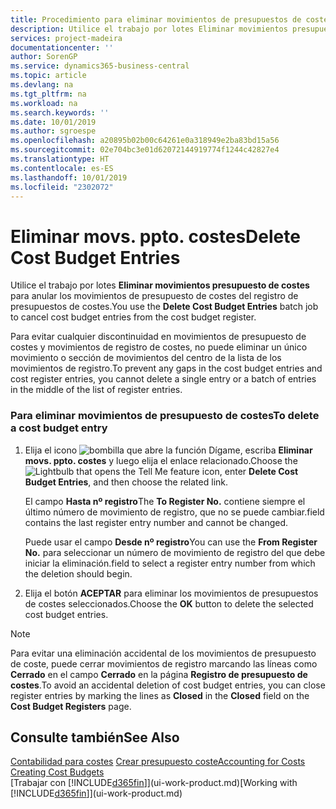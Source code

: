 ```yaml
---
title: Procedimiento para eliminar movimientos de presupuestos de costes | Documentos de Microsoft
description: Utilice el trabajo por lotes Eliminar movimientos presupuesto de costes para anular los movimientos de presupuesto de costes del registro de presupuestos de costes.
services: project-madeira
documentationcenter: ''
author: SorenGP
ms.service: dynamics365-business-central
ms.topic: article
ms.devlang: na
ms.tgt_pltfrm: na
ms.workload: na
ms.search.keywords: ''
ms.date: 10/01/2019
ms.author: sgroespe
ms.openlocfilehash: a20895b02b00c64261e0a318949e2ba83bd15a56
ms.sourcegitcommit: 02e704bc3e01d62072144919774f1244c42827e4
ms.translationtype: HT
ms.contentlocale: es-ES
ms.lasthandoff: 10/01/2019
ms.locfileid: "2302072"
---
```

# <a name="delete-cost-budget-entries"></a><span data-ttu-id="e20ed-103">Eliminar movs. ppto. costes</span><span class="sxs-lookup"><span data-stu-id="e20ed-103">Delete Cost Budget Entries</span></span>
<span data-ttu-id="e20ed-104">Utilice el trabajo por lotes **Eliminar movimientos presupuesto de costes** para anular los movimientos de presupuesto de costes del registro de presupuestos de costes.</span><span class="sxs-lookup"><span data-stu-id="e20ed-104">You use the **Delete Cost Budget Entries** batch job to cancel cost budget entries from the cost budget register.</span></span>  

<span data-ttu-id="e20ed-105">Para evitar cualquier discontinuidad en movimientos de presupuesto de costes y movimientos de registro de costes, no puede eliminar un único movimiento o sección de movimientos del centro de la lista de los movimientos de registro.</span><span class="sxs-lookup"><span data-stu-id="e20ed-105">To prevent any gaps in the cost budget entries and cost register entries, you cannot delete a single entry or a batch of entries in the middle of the list of register entries.</span></span>  

### <a name="to-delete-a-cost-budget-entry"></a><span data-ttu-id="e20ed-106">Para eliminar movimientos de presupuesto de costes</span><span class="sxs-lookup"><span data-stu-id="e20ed-106">To delete a cost budget entry</span></span>  

1.  <span data-ttu-id="e20ed-107">Elija el icono ![bombilla que abre la función Dígame](media/ui-search/search_small.png "Dígame que desea hacer"), escriba **Eliminar movs. ppto. costes** y luego elija el enlace relacionado.</span><span class="sxs-lookup"><span data-stu-id="e20ed-107">Choose the ![Lightbulb that opens the Tell Me feature](media/ui-search/search_small.png "Tell me what you want to do") icon, enter **Delete Cost Budget Entries**, and then choose the related link.</span></span>  

    <span data-ttu-id="e20ed-108">El campo **Hasta nº registro**</span><span class="sxs-lookup"><span data-stu-id="e20ed-108">The **To Register No.**</span></span> <span data-ttu-id="e20ed-109">contiene siempre el último número de movimiento de registro, que no se puede cambiar.</span><span class="sxs-lookup"><span data-stu-id="e20ed-109">field contains the last register entry number and cannot be changed.</span></span>  

    <span data-ttu-id="e20ed-110">Puede usar el campo **Desde nº registro**</span><span class="sxs-lookup"><span data-stu-id="e20ed-110">You can use the **From Register No.**</span></span> <span data-ttu-id="e20ed-111">para seleccionar un número de movimiento de registro del que debe iniciar la eliminación.</span><span class="sxs-lookup"><span data-stu-id="e20ed-111">field to select a register entry number from which the deletion should begin.</span></span>  
2.  <span data-ttu-id="e20ed-112">Elija el botón **ACEPTAR** para eliminar los movimientos de presupuestos de costes seleccionados.</span><span class="sxs-lookup"><span data-stu-id="e20ed-112">Choose the **OK** button to delete the selected cost budget entries.</span></span>  

> [!NOTE]  
>  <span data-ttu-id="e20ed-113">Para evitar una eliminación accidental de los movimientos de presupuesto de coste, puede cerrar movimientos de registro marcando las líneas como **Cerrado** en el campo **Cerrado** en la página **Registro de presupuesto de costes**.</span><span class="sxs-lookup"><span data-stu-id="e20ed-113">To avoid an accidental deletion of cost budget entries, you can close register entries by marking the lines as **Closed** in the **Closed** field on the **Cost Budget Registers** page.</span></span>  

## <a name="see-also"></a><span data-ttu-id="e20ed-114">Consulte también</span><span class="sxs-lookup"><span data-stu-id="e20ed-114">See Also</span></span>  
<span data-ttu-id="e20ed-115">[Contabilidad para costes](finance-manage-cost-accounting.md)
[Crear presupuesto coste](finance-create-cost-budgets.md)</span><span class="sxs-lookup"><span data-stu-id="e20ed-115">[Accounting for Costs](finance-manage-cost-accounting.md)
[Creating Cost Budgets](finance-create-cost-budgets.md)</span></span>  
<span data-ttu-id="e20ed-116">[Trabajar con [!INCLUDE[d365fin](includes/d365fin_md.md)]](ui-work-product.md)</span><span class="sxs-lookup"><span data-stu-id="e20ed-116">[Working with [!INCLUDE[d365fin](includes/d365fin_md.md)]](ui-work-product.md)</span></span>
